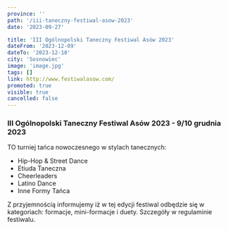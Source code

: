 ```yaml
---
province: ''
path: '/iii-taneczny-festiwal-asow-2023'
date: '2023-09-27'

title: 'III Ogólnopolski Taneczny Festiwal Asów 2023'
dateFrom: '2023-12-09'
dateTo: '2023-12-10'
city: 'Sosnowiec'
image: 'image.jpg'
tags: []
link: http://www.festiwalasow.com/
promoted: true
visible: true
cancelled: false
---
```

### III Ogólnopolski Taneczny Festiwal Asów 2023 - 9/10 grudnia 2023

TO turniej tańca nowoczesnego w stylach tanecznych:

- Hip-Hop & Street Dance
- Etiuda Taneczna
- Cheerleaders
- Latino Dance
- Inne Formy Tańca

Z przyjemnością informujemy iż w tej edycji festiwal odbędzie się w kategoriach: formacje, mini-formacje i duety. Szczegóły w regulaminie festiwalu.
